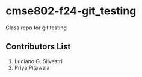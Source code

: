 # cmse802-f24-git_testing
Class repo for git testing


## Contributors List

1. Luciano G. Silvestri
2. Priya Pitawala
